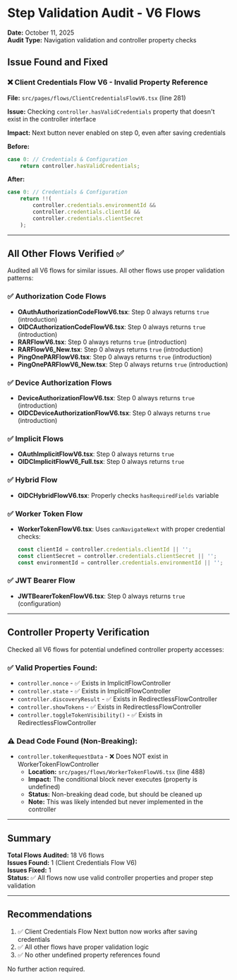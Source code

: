 # Step Validation Audit - V6 Flows

**Date:** October 11, 2025  
**Audit Type:** Navigation validation and controller property checks

## Issue Found and Fixed

### ❌ Client Credentials Flow V6 - Invalid Property Reference

**File:** `src/pages/flows/ClientCredentialsFlowV6.tsx` (line 281)

**Issue:** Checking `controller.hasValidCredentials` property that doesn't exist in the controller interface

**Impact:** Next button never enabled on step 0, even after saving credentials

**Before:**
```typescript
case 0: // Credentials & Configuration
    return controller.hasValidCredentials;
```

**After:**
```typescript
case 0: // Credentials & Configuration
    return !!(
        controller.credentials.environmentId &&
        controller.credentials.clientId &&
        controller.credentials.clientSecret
    );
```

---

## All Other Flows Verified ✅

Audited all V6 flows for similar issues. All other flows use proper validation patterns:

### ✅ Authorization Code Flows
- **OAuthAuthorizationCodeFlowV6.tsx**: Step 0 always returns `true` (introduction)
- **OIDCAuthorizationCodeFlowV6.tsx**: Step 0 always returns `true` (introduction)
- **RARFlowV6.tsx**: Step 0 always returns `true` (introduction)
- **RARFlowV6_New.tsx**: Step 0 always returns `true` (introduction)
- **PingOnePARFlowV6.tsx**: Step 0 always returns `true` (introduction)
- **PingOnePARFlowV6_New.tsx**: Step 0 always returns `true` (introduction)

### ✅ Device Authorization Flows
- **DeviceAuthorizationFlowV6.tsx**: Step 0 always returns `true` (introduction)
- **OIDCDeviceAuthorizationFlowV6.tsx**: Step 0 always returns `true` (introduction)

### ✅ Implicit Flows
- **OAuthImplicitFlowV6.tsx**: Step 0 always returns `true`
- **OIDCImplicitFlowV6_Full.tsx**: Step 0 always returns `true`

### ✅ Hybrid Flow
- **OIDCHybridFlowV6.tsx**: Properly checks `hasRequiredFields` variable

### ✅ Worker Token Flow
- **WorkerTokenFlowV6.tsx**: Uses `canNavigateNext` with proper credential checks:
  ```typescript
  const clientId = controller.credentials.clientId || '';
  const clientSecret = controller.credentials.clientSecret || '';
  const environmentId = controller.credentials.environmentId || '';
  ```

### ✅ JWT Bearer Flow
- **JWTBearerTokenFlowV6.tsx**: Step 0 always returns `true` (configuration)

---

## Controller Property Verification

Checked all V6 flows for potential undefined controller property accesses:

### ✅ Valid Properties Found:
- `controller.nonce` - ✅ Exists in ImplicitFlowController
- `controller.state` - ✅ Exists in ImplicitFlowController
- `controller.discoveryResult` - ✅ Exists in RedirectlessFlowController
- `controller.showTokens` - ✅ Exists in RedirectlessFlowController
- `controller.toggleTokenVisibility()` - ✅ Exists in RedirectlessFlowController

### ⚠️ Dead Code Found (Non-Breaking):
- `controller.tokenRequestData` - ❌ Does NOT exist in WorkerTokenFlowController
  - **Location:** `src/pages/flows/WorkerTokenFlowV6.tsx` (line 488)
  - **Impact:** The conditional block never executes (property is undefined)
  - **Status:** Non-breaking dead code, but should be cleaned up
  - **Note:** This was likely intended but never implemented in the controller

---

## Summary

**Total Flows Audited:** 18 V6 flows  
**Issues Found:** 1 (Client Credentials Flow V6)  
**Issues Fixed:** 1  
**Status:** ✅ All flows now use valid controller properties and proper step validation

---

## Recommendations

1. ✅ Client Credentials Flow Next button now works after saving credentials
2. ✅ All other flows have proper validation logic
3. ✅ No other undefined property references found

No further action required.

